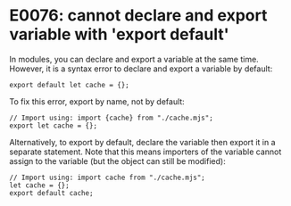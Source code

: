 # E0076: cannot declare and export variable with 'export default'

In modules, you can declare and export a variable at the same time. However, it
is a syntax error to declare and export a variable by default:

    export default let cache = {};

To fix this error, export by name, not by default:

    // Import using: import {cache} from "./cache.mjs";
    export let cache = {};

Alternatively, to export by default, declare the variable then export it in a
separate statement. Note that this means importers of the variable cannot assign
to the variable (but the object can still be modified):

    // Import using: import cache from "./cache.mjs";
    let cache = {};
    export default cache;

